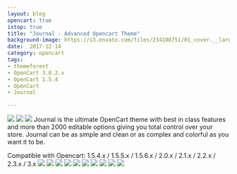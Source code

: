 ```yaml
---
layout: blog
opencart: true
istop: true
title: "Journal - Advanced Opencart Theme"
background-image: https://s3.envato.com/files/234108751/01_cover.__large_preview.png
date:  2017-12-14
category: opencart
tags:
- themeforest
- OpenCart 3.0.2.x
- OpenCart 1.5.4
- OpenCart
- Journal

---
```

 
 ![](https://s3.envato.com/files/234108751/01_cover.__large_preview.png)
 ![](https://www.journal-theme.com/_assets/preview/_1.jpg?v1)
 ![](https://www.journal-theme.com/_assets/preview/up.png?v1)
 Journal is the ultimate OpenCart theme with best in class features and more than 2000 editable options giving you total control over your store. Journal can be as simple and clean or as complex and colorful as you want it to be.
 
 Compatible with Opencart: 1.5.4.x / 1.5.5.x / 1.5.6.x / 2.0.x / 2.1.x / 2.2.x / 2.3.x / 3.x
![](https://camo.envatousercontent.com/451b4bbcdce8dbedbf9ab81c31b91882d401d22d/687474703a2f2f6a6f75726e616c2e6469676974616c2d6174656c6965722e636f6d2f707265766965772f61646d696e2d62746e2e706e67)
![](https://camo.envatousercontent.com/3bcac04268209e3984f042dadc0ee1495b72f236/687474703a2f2f6a6f75726e616c2e6469676974616c2d6174656c6965722e636f6d2f707265766965772f656d7074792e706e67)
![](https://www.journal-theme.com/_assets/preview/rev2.jpg?v1)
![](https://camo.envatousercontent.com/63f9a0afb2b15acfe05ec46ffa152d638a0f443b/687474703a2f2f6a6f75726e616c2e6469676974616c2d6174656c6965722e636f6d2f707265766965772f76696473322e706e67)
![](https://camo.envatousercontent.com/cbb4df6e4eee978cc15a1fffd6c1e4523d8e159d/687474703a2f2f6a6f75726e616c2e6469676974616c2d6174656c6965722e636f6d2f707265766965772f666c796f75742e6a7067)
![](https://camo.envatousercontent.com/92091848aeeeb5a7265a8973150e5248cf4bf8b6/687474703a2f2f6a6f75726e616c2e6469676974616c2d6174656c6965722e636f6d2f707265766965772f636865636b2e706e67)
![](https://camo.envatousercontent.com/cbf1b08b6b75770c4e879eeb67611f99d7674cf5/687474703a2f2f6a6f75726e616c2e6469676974616c2d6174656c6965722e636f6d2f707265766965772f6e65772d322e332e706e67)
![](https://camo.envatousercontent.com/dfb58e07a036fdb201a155c5e5127ef2c33de7a2/687474703a2f2f6a6f75726e616c2e6469676974616c2d6174656c6965722e636f6d2f707265766965772f6e65772e706e67)
![](https://camo.envatousercontent.com/0aba79bb1b0cb190466bc61add550c8c549fc59e/687474703a2f2f6a6f75726e616c2e6469676974616c2d6174656c6965722e636f6d2f707265766965772f696e74726f2e6a7067)
![](https://camo.envatousercontent.com/0640b964389da8a31db24c698d0cd9a1a5fba493/687474703a2f2f6a6f75726e616c2e6469676974616c2d6174656c6965722e636f6d2f707265766965772f6d6f64756c65732e706e67)
